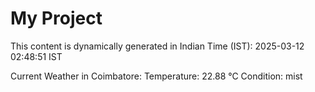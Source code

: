 # My Project

This content is dynamically generated in Indian Time (IST): 2025-03-12 02:48:51 IST


Current Weather in Coimbatore:
Temperature: 22.88 °C
Condition: mist
